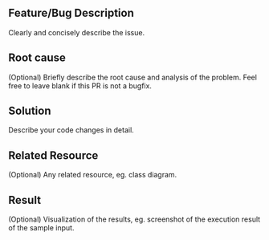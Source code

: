 ## Feature/Bug Description
Clearly and concisely describe the issue.

## Root cause
(Optional) Briefly describe the root cause and analysis of the problem. Feel free to leave blank if this PR is not a bugfix.

## Solution
Describe your code changes in detail.

## Related Resource
(Optional) Any related resource, eg. class diagram.

## Result
(Optional) Visualization of the results, eg. screenshot of the execution result of the sample input.

